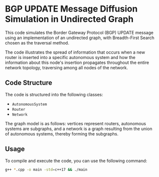 # BGP UPDATE Message Diffusion Simulation in Undirected Graph

This code simulates the Border Gateway Protocol (BGP) UPDATE message using an implementation of an undirected graph, with Breadth-First Search chosen as the traversal method.

The code illustrates the spread of information that occurs when a new router is inserted into a specific autonomous system and how the information about this node's insertion propagates throughout the entire network topology, traversing among all nodes of the network.

## Code Structure

The code is structured into the following classes:

* `AutonomousSystem`
* `Router`
* `Network`

The graph model is as follows: vertices represent routers, autonomous systems are subgraphs, and a network is a graph resulting from the union of autonomous systems, thereby forming the subgraphs.

## Usage

To compile and execute the code, you can use the following command:

```bash
g++ *.cpp -o main -std=c++17 && ./main
